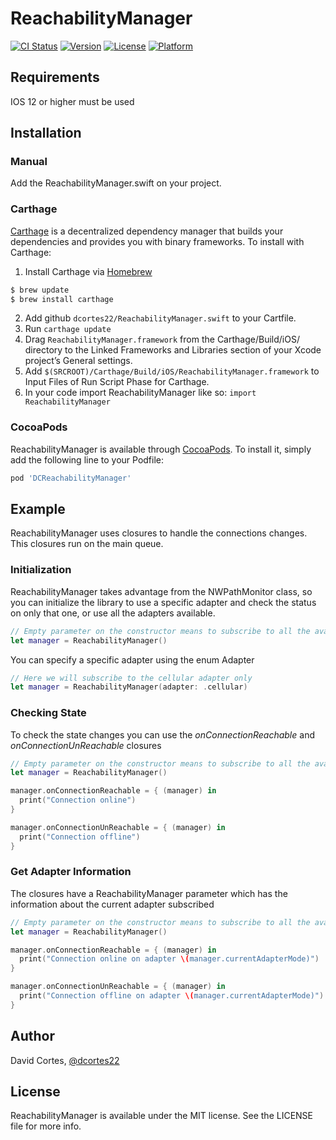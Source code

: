 # ReachabilityManager

[![CI Status](https://img.shields.io/travis/dcortes22/ReachabilityManager.svg?style=flat)](https://travis-ci.org/dcortes22/ReachabilityManager)
[![Version](https://img.shields.io/cocoapods/v/ReachabilityManager.svg?style=flat)](https://cocoapods.org/pods/ReachabilityManager)
[![License](https://img.shields.io/cocoapods/l/ReachabilityManager.svg?style=flat)](https://cocoapods.org/pods/ReachabilityManager)
[![Platform](https://img.shields.io/cocoapods/p/ReachabilityManager.svg?style=flat)](https://cocoapods.org/pods/ReachabilityManager)

## Requirements

IOS 12 or higher must be used


## Installation

### Manual

Add the ReachabilityManager.swift on your project.

### Carthage

[Carthage](https://github.com/Carthage/Carthage) is a decentralized dependency manager that builds your dependencies and provides you with binary frameworks. To install with Carthage:
1. Install Carthage via [Homebrew](https://brew.sh/index_es)

```ruby
$ brew update
$ brew install carthage
```

2. Add github `dcortes22/ReachabilityManager.swift` to your Cartfile.
3. Run `carthage update`
4. Drag `ReachabilityManager.framework` from the Carthage/Build/iOS/ directory to the Linked Frameworks and Libraries section of your Xcode project’s General settings.
5. Add `$(SRCROOT)/Carthage/Build/iOS/ReachabilityManager.framework` to Input Files of Run Script Phase for Carthage.
6. In your code import ReachabilityManager like so: `import ReachabilityManager`

### CocoaPods

ReachabilityManager is available through [CocoaPods](https://cocoapods.org). To install
it, simply add the following line to your Podfile:

```ruby
pod 'DCReachabilityManager'
```

## Example

ReachabilityManager uses closures to handle the connections changes. This closures run on the main queue.

### Initialization

ReachabilityManager takes advantage from the NWPathMonitor class, so you can initialize the library to use a specific adapter and check the status on only that one, or use all the adapters available.

```swift
// Empty parameter on the constructor means to subscribe to all the available network adapters  
let manager = ReachabilityManager()
```

You can specify a specific adapter using the enum Adapter

```swift
// Here we will subscribe to the cellular adapter only  
let manager = ReachabilityManager(adapter: .cellular)
```

### Checking State

To check the state changes you can use the *onConnectionReachable* and *onConnectionUnReachable* closures

```swift
// Empty parameter on the constructor means to subscribe to all the available network adapters  
let manager = ReachabilityManager()

manager.onConnectionReachable = { (manager) in
  print("Connection online")
}

manager.onConnectionUnReachable = { (manager) in
  print("Connection offline")
}

```

### Get Adapter Information

The closures have a ReachabilityManager parameter which has the information about the current adapter subscribed

```swift
// Empty parameter on the constructor means to subscribe to all the available network adapters  
let manager = ReachabilityManager()

manager.onConnectionReachable = { (manager) in
  print("Connection online on adapter \(manager.currentAdapterMode)")
}

manager.onConnectionUnReachable = { (manager) in
  print("Connection offline on adapter \(manager.currentAdapterMode)")
}

```

## Author

David Cortes, [@dcortes22](https://twitter.com/dcortes22)

## License

ReachabilityManager is available under the MIT license. See the LICENSE file for more info.
